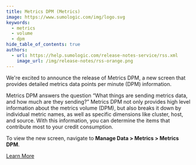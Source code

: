 ```yaml
---
title: Metrics DPM (Metrics)
image: https://www.sumologic.com/img/logo.svg
keywords:
  - metrics
  - volume
  - dpm
hide_table_of_contents: true
authors:
  - url: https://help.sumologic.com/release-notes-service/rss.xml
    image_url: /img/release-notes/rss-orange.png
---
```


We're excited to announce the release of Metrics DPM, a new screen that provides detailed metrics data points per minute (DPM) information.

Metrics DPM answers the question “What things are sending metrics data, and how much are they sending?” Metrics DPM not only provides high level information about the metrics volume (DPM), but also breaks it down by individual metric names, as well as specific dimensions like cluster, host, and source. With this information, you can determine the items that contribute most to your credit consumption.  

To view the new screen, navigate to **Manage Data > Metrics > Metrics DPM**.

[Learn More](/docs/metrics/metrics-dpm)